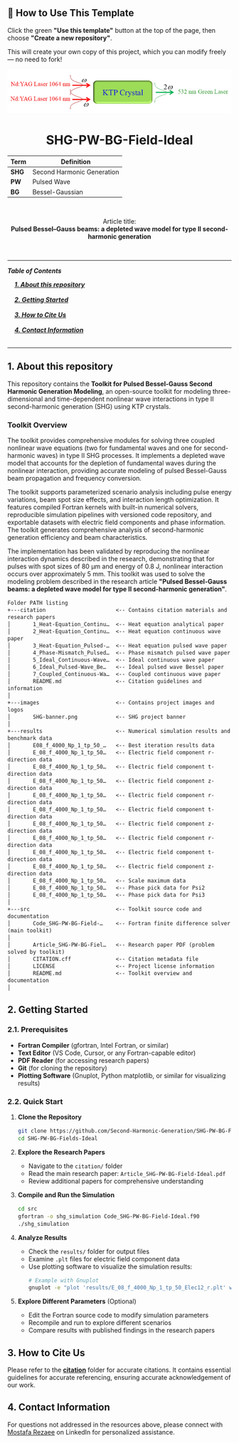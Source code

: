 ## 🧰 How to Use This Template    

Click the green **"Use this template"** button at the top of the page, then choose **"Create a new repository"**.   

This will create your own copy of this project, which you can modify freely — no need to fork!   

 
<p align="center">
  <img src="./images/SHG-banner.png" alt="SHG Logo">
</p>


<h1 align="center">SHG-PW-BG-Field-Ideal</h1>

<div align="center">

| **Term** | **Definition** |
|----------|----------------|
| **SHG** | Second Harmonic Generation |
| **PW** | Pulsed Wave |
| **BG** | Bessel-Gaussian |
</div>

&nbsp;

<div align="center">

Article title:       
**Pulsed Bessel–Gauss beams: a depleted wave model for type II second-harmonic generation**
</div>

&nbsp;

---

***Table of Contents***

<div>
  &nbsp;&nbsp;&nbsp;&nbsp;<a href="#1-about-this-repository"><i><b>1. About this repository</b></i></a>
</div>
&nbsp;

<div>
  &nbsp;&nbsp;&nbsp;&nbsp;<a href="#2-getting-started"><i><b>2. Getting Started</b></i></a>
</div>
&nbsp;

<div>
  &nbsp;&nbsp;&nbsp;&nbsp;<a href="#3-how-to-cite-us"><i><b>3. How to Cite Us</b></i></a>
</div>
&nbsp;


<div>
  &nbsp;&nbsp;&nbsp;&nbsp;<a href="#4-contact-information"><i><b>4. Contact Information</b></i></a>
</div>
&nbsp;

---    

## 1. About this repository

This repository contains the **Toolkit for Pulsed Bessel-Gauss Second Harmonic Generation Modeling**, an open-source toolkit for modeling three-dimensional and time-dependent nonlinear wave interactions in type II second-harmonic generation (SHG) using KTP crystals.

### Toolkit Overview

The toolkit provides comprehensive modules for solving three coupled nonlinear wave equations (two for fundamental waves and one for second-harmonic waves) in type II SHG processes. It implements a depleted wave model that accounts for the depletion of fundamental waves during the nonlinear interaction, providing accurate modeling of pulsed Bessel-Gauss beam propagation and frequency conversion.

The toolkit supports parameterized scenario analysis including pulse energy variations, beam spot size effects, and interaction length optimization. It features compiled Fortran kernels with built-in numerical solvers, reproducible simulation pipelines with versioned code repository, and exportable datasets with electric field components and phase information. The toolkit generates comprehensive analysis of second-harmonic generation efficiency and beam characteristics.

The implementation has been validated by reproducing the nonlinear interaction dynamics described in the research, demonstrating that for pulses with spot sizes of 80 µm and energy of 0.8 J, nonlinear interaction occurs over approximately 5 mm. This toolkit was used to solve the modeling problem described in the research article **"Pulsed Bessel-Gauss beams: a depleted wave model for type II second-harmonic generation"**.  


```
Folder PATH listing
+---citation                      <-- Contains citation materials and research papers
│       1_Heat-Equation_Continu…  <-- Heat equation analytical paper
│       2_Heat-Equation_Continu…  <-- Heat equation continuous wave paper
│       3_Heat-Equation_Pulsed-…  <-- Heat equation pulsed wave paper
│       4_Phase-Mismatch_Pulsed…  <-- Phase mismatch pulsed wave paper
│       5_Ideal_Continuous-Wave…  <-- Ideal continuous wave paper
│       6_Ideal_Pulsed-Wave_Be…   <-- Ideal pulsed wave Bessel paper
│       7_Coupled_Continuous-Wa…  <-- Coupled continuous wave paper
│       README.md                 <-- Citation guidelines and information
│
+---images                        <-- Contains project images and logos
│       SHG-banner.png            <-- SHG project banner
│
+---results                       <-- Numerical simulation results and benchmark data
│       E08_f_4000_Np_1_tp_50_…   <-- Best iteration results data
│       E_08_f_4000_Np_1_tp_50…   <-- Electric field component r-direction data
│       E_08_f_4000_Np_1_tp_50…   <-- Electric field component t-direction data
│       E_08_f_4000_Np_1_tp_50…   <-- Electric field component z-direction data
│       E_08_f_4000_Np_1_tp_50…   <-- Electric field component r-direction data
│       E_08_f_4000_Np_1_tp_50…   <-- Electric field component t-direction data
│       E_08_f_4000_Np_1_tp_50…   <-- Electric field component z-direction data
│       E_08_f_4000_Np_1_tp_50…   <-- Electric field component r-direction data
│       E_08_f_4000_Np_1_tp_50…   <-- Electric field component t-direction data
│       E_08_f_4000_Np_1_tp_50…   <-- Electric field component z-direction data
│       E_08_f_4000_Np_1_tp_50…   <-- Scale maximum data
│       E_08_f_4000_Np_1_tp_50…   <-- Phase pick data for Psi2
│       E_08_f_4000_Np_1_tp_50…   <-- Phase pick data for Psi3
│
+---src                           <-- Toolkit source code and documentation
│       Code_SHG-PW-BG-Field-…    <-- Fortran finite difference solver (main toolkit)
│
│       Article_SHG-PW-BG-Fiel…   <-- Research paper PDF (problem solved by toolkit)
│       CITATION.cff              <-- Citation metadata file
│       LICENSE                   <-- Project license information
│       README.md                 <-- Toolkit overview and documentation
│
```

## 2. Getting Started

### 2.1. Prerequisites
- **Fortran Compiler** (gfortran, Intel Fortran, or similar)
- **Text Editor** (VS Code, Cursor, or any Fortran-capable editor)
- **PDF Reader** (for accessing research papers)
- **Git** (for cloning the repository)
- **Plotting Software** (Gnuplot, Python matplotlib, or similar for visualizing results)

### 2.2. Quick Start

1. **Clone the Repository**
   ```bash
   git clone https://github.com/Second-Harmonic-Generation/SHG-PW-BG-Fields-Ideal.git
   cd SHG-PW-BG-Fields-Ideal
   ```

2. **Explore the Research Papers**
   - Navigate to the `citation/` folder
   - Read the main research paper: `Article_SHG-PW-BG-Field-Ideal.pdf`
   - Review additional papers for comprehensive understanding

3. **Compile and Run the Simulation**
   ```bash
   cd src
   gfortran -o shg_simulation Code_SHG-PW-BG-Field-Ideal.f90
   ./shg_simulation
   ```

4. **Analyze Results**
   - Check the `results/` folder for output files
   - Examine `.plt` files for electric field component data
   - Use plotting software to visualize the simulation results:
     ```bash
     # Example with Gnuplot
     gnuplot -e "plot 'results/E_08_f_4000_Np_1_tp_50_Elec12_r.plt' with lines"
     ```

5. **Explore Different Parameters** (Optional)
   - Edit the Fortran source code to modify simulation parameters
   - Recompile and run to explore different scenarios
   - Compare results with published findings in the research papers



## 3. How to Cite Us
Please refer to the [**citation**](./citation/) folder for accurate citations. It contains essential guidelines for accurate referencing, ensuring accurate acknowledgement of our work.


  
## 4. Contact Information

For questions not addressed in the resources above, please connect with [Mostafa Rezaee](https://www.linkedin.com/in/mostafa-rezaee/) on LinkedIn for personalized assistance.
